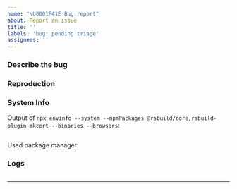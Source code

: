 ```yaml
---
name: "\U0001F41E Bug report"
about: Report an issue
title: ''
labels: 'bug: pending triage'
assignees: ''
---
```


### Describe the bug

<!-- A clear and concise description of what the bug is. -->

<!-- If you intend to submit a PR for this issue, tell us in the description. Thanks! -->

### Reproduction

<!--
  Please provide a link to a repo that can reproduce the problem you ran into.

  A reproduction is required unless you are absolutely sure that the issue is obvious and the provided information is enough to understand the problem. If a report is vague (e.g. just a generic error message) and has no reproduction, it will receive a "need reproduction" label. If no reproduction is provided after 3 days, it will be auto-closed.
-->

### System Info

Output of `npx envinfo --system --npmPackages @rsbuild/core,rsbuild-plugin-mkcert --binaries --browsers`:

```node

```

Used package manager: <!-- npm | yarn | pnpm -->

### Logs <!-- (Optional if provided reproduction) -->

<!--
  Please try not to insert an image but copy paste the log text.

  1. set environment `DEBUG`=`rsbuild:plugin:mkcert`
  2. Run `rsbuild dev`
  2. Provide the error log here.
     `node` is used as highlight to improve some colors in stack-traces
     If it doesn't work quite well, try `console`
-->

```node

```

---
